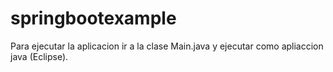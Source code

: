 # springbootexample

Para ejecutar la aplicacion ir a la clase Main.java y ejecutar como apliaccion java (Eclipse).
